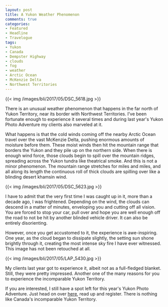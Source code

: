 ```yaml
---
layout: post
title: A Yukon Weather Phenomenon
comments: true
categories:
- Featured
- Headline
- Travelogue
tags:
- Yukon
- Canada
- Dempster Highway
- clouds
- fog
- weather
- Arctic Ocean
- McKenzie Delta
- Northwest Territories
---
```


{{<  img /images/bli/2017/05/DSC_5618.jpg  >}}

There is an unusual weather phenomenon that happens in the far north of Yukon Territory, near its border with Northwest Territories. I've been fortunate enough to experience it several times and during last year's Yukon Photo Adventure my clients also marveled at it. 

<!--more-->

What happens is that the cold winds coming off the nearby Arctic Ocean travel over the vast McKenzie Delta, pushing enormous amounts of moisture before them. These moist winds then hit the mountain range that borders the Yukon and they pile up on the northern side. When there is enough wind force, those clouds begin to spill over the mountain ridges, spreading across the Yukon tundra like theatrical smoke. And this is not a minor phenomenon. The mountain range stretches for miles and miles, and all along its length the continuous roll of thick clouds are spilling over like a blinding desert khamsin wind. 

{{<  img /images/bli/2017/05/DSC_5623.jpg  >}}

I have to admit that the very first time I was caught up in it, more than a decade ago, I was frightened. Depending on the wind, the clouds can descend in a matter of minutes, enveloping you and cutting off all vision. You are forced to stop your car, pull over and hope you are well enough off the road to not be hit by another blinded vehicle driver. It can also be entirely disorienting. 

However, once you get accustomed to it, the experience is awe-inspiring. One year, as the cloud began to dissipate slightly, the setting sun shone brightly through it, creating the most intense sky fire I have ever witnessed. This image has not been retouched at all. 

{{<  img /images/bli/2017/05/LAP_5430.jpg  >}}

My clients last year got to experience it, albeit not as a full-fledged blanket. Still, they were pretty impressed. Another one of the many reasons for you to experience the incomparable Yukon Territory. 

If you are interested, I still have a spot left for this year's Yukon Photo Adventure. Just head on over [here](http://www.lesterpickerphoto.com/workshops/upcoming-workshops.html#yukon), read up and register. There is nothing like Canada's incomparable Yukon Territory. 